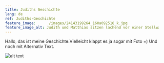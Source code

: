 ```yaml
---
title: Judiths Geschichte
lang: de
ref: Judiths-Geschichte
feature_image:  	/images/24143199264_160a092518_k.jpg
feature_image_alt: Judith und Matthias sitzen lachend vor einer Stellwand
---
```


Hallo, das ist meine Geschichte.Vielleicht klappt es ja sogar mit Foto =) Und noch mit Alternativ Text.

![alt text](https://www.flickr.com/photos/rh_photographic_art/27034258614/in/photolist-dwkUwK-Jme9w2-HbVDe9-r2EjVP-9n8LDT-HCycXK-9n8L7T-qn1ae7-qLsLht-J9c9oU-dAvTe2-HDMoHG-HLgq6D-HHW9fC-HggX4S-dhhhqA-HJZr5A-qSyGJp-HHnK2X-HGDawq-r6FFLo-nwArik-i7fL3L-dV5qpE-dvXeCu-oTCU5m-JcoNCp-GSAANn-dWDfTp-nSBemb-oG81zD-HDNdYd-HbUTdH-J8ZwVg-cLXrdW-gviSTw-icxJTr-sEn4st-J6BgZA-ec3TQw-HrsSVC-9n6PLM-GUyftg-kLPoL5-9n5Afv-JefMu6-HSwt23-shHRvn-ojoKSb-HTBWEQ "Logo Title Text 1")
